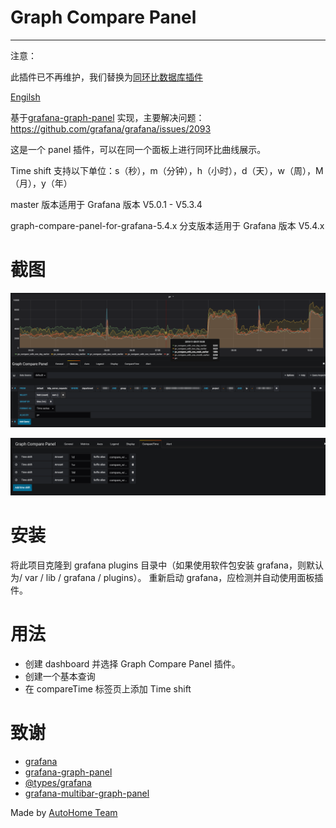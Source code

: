 # Graph Compare Panel

---

注意：

此插件已不再维护，我们替换为[同环比数据库插件](https://github.com/AutohomeCorp/grafana-compare-queries)

[Engilsh](README.md)

基于[grafana-graph-panel](https://github.com/CorpGlory/grafana-graph-panel) 实现，主要解决问题： https://github.com/grafana/grafana/issues/2093

这是一个 panel 插件，可以在同一个面板上进行同环比曲线展示。

Time shift 支持以下单位：s（秒），m（分钟），h（小时），d（天），w（周），M（月），y（年）

master 版本适用于 Grafana 版本 V5.0.1 - V5.3.4

graph-compare-panel-for-grafana-5.4.x 分支版本适用于 Grafana 版本 V5.4.x

# 截图

![Screenshot1](/dist/screenshots/image-1.png)

![Screenshot2](/dist/screenshots/image-2.png)

# 安装

将此项目克隆到 grafana plugins 目录中（如果使用软件包安装 grafana，则默认为/ var / lib / grafana / plugins）。 重新启动 grafana，应检测并自动使用面板插件。

# 用法

- 创建 dashboard 并选择 Graph Compare Panel 插件。
- 创建一个基本查询
- 在 compareTime 标签页上添加 Time shift

# 致谢

- [grafana](https://github.com/grafana/grafana)
- [grafana-graph-panel](https://github.com/CorpGlory/grafana-graph-panel)
- [@types/grafana](https://github.com/CorpGlory/types-grafana)
- [grafana-multibar-graph-panel](https://github.com/CorpGlory/grafana-multibar-graph-panel)

Made by [AutoHome Team](https://github.com/AutohomeCorp)
